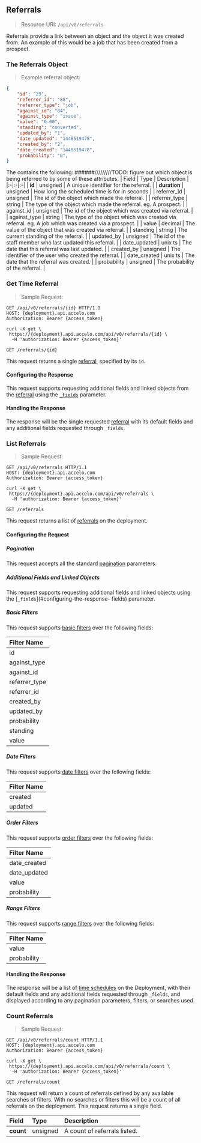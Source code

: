 ## Referrals
> Resource URI:
`/api/v0/referrals`

Referrals provide a link between an object and the object it was created from. An example of this would be a job that has been created from a prospect.

### The Referrals Object
> Example referral object:

```json
{
	"id": "29",
	"referrer_id": "88",
	"referrer_type": "job",
	"against_id": "84",
	"against_type": "issue",
	"value": "0.00",
	"standing": "converted",
	"updated_by": "1",
	"date_updated": "1448519478",
	"created_by": "2",
	"date_created": "1448519478",
	"probability": "0",
}
```

The contains the following:
######/////////TODO: figure out which object is being referred to by some of these attributes.
| Field | Type | Description |
|:-|:-|:-|
| **id** | unsigned | A unique identifier for the referral. |
| **duration** | unsigned | How long the scheduled time is for in seconds |
| referrer_id | unsigned | The id of the object which made the referral. |
| referrer_type | string | The type of the object which made the referral. eg. A prospect. |
| against_id | unsigned | The id of the object which was created via referral. |
| against_type | string | The type of the object which was created via referral. eg. A job which was created via a prospect. |
| value | decimal | The value of the object that was created via referral. |
| standing | string | The current standing of the referral. |
| updated_by | unsigned | The id of the staff member who last updated this referral. |
| date_updated | unix ts | The date that this referral was last updated. |
| created_by | unsigned | The identifier of the user who created the referral. |
| date_created | unix ts | The date that the referral was created. |
| probability | unsigned | The probability of the referral. |








### Get Time Referral
> Sample Request:

```http
GET /api/v0/referrals/{id} HTTP/1.1
HOST: {deployment}.api.accelo.com
Authorization: Bearer {access_token}
```

```shell
curl -X get \
 https://{deployment}.api.accelo.com/api/v0/referrals/{id} \
  -H 'authorization: Bearer {access_token}'
```

`GET /referrals/{id}`

This request returns a single [referral](#the-referral-object), specified by its `id`.

#### Configuring the Response

This request supports requesting additional fields and linked objects from the [referral](#the-referral-object)
using the [`_fields`](#configuring-the-response-fields) parameter.

#### Handling the Response

The response will be the single requested [referral](#the-referral-object) with its default fields and any
additional fields requested through `_fields`.





### List Referrals
> Sample Request:

```http
GET /api/v0/referrals HTTP/1.1
HOST: {deployment}.api.accelo.com
Authorization: Bearer {access_token}
```

```shell
curl -X get \
 https://{deployment}.api.accelo.com/api/v0/referrals \
  -H 'authorization: Bearer {access_token}'
```

`GET /referrals`


This request returns a list of [referrals](#the-referrals-object) on the deployment.

#### Configuring the Request

##### Pagination

This request accepts all the standard [pagination](#configuring-the-response-pagination) parameters.

##### Additional Fields and Linked Objects

This request supports requesting additional fields and linked objects using the [`_fields`](#configuring-the-response-
fields) parameter.

##### Basic Filters

This request supports [basic filters](#filters-basic-filters) over the following fields:

| Filter Name |
|:-|
| id |
| against_type |
| against_id |
| referrer_type |
| referrer_id |
| created_by |
| updated_by |
| probability |
| standing |
| value |

##### Date Filters

This request supports [date filters](#filters-date-filters) over the following fields:

| Filter Name |
| :- |
| created |
| updated |

##### Order Filters

This request supports [order filters](#filters-order-filters) over the following fields:

| Filter Name |
|:-|
| date_created |
| date_updated |
| value |
| probability |

##### Range Filters

This request supports [range filters](#filters-range-filters) over the following fields:

| Filter Name |
|:-|
| value |
| probability |

#### Handling the Response

The response will be a list of [time schedules](#the-time-schedule-object) on the Deployment, with their default fields and
any additional fields requested through `_fields`, and displayed according to any pagination parameters, filters, or
searches used.






### Count Referrals
> Sample Request:

```http
GET /api/v0/referrals/count HTTP/1.1
HOST: {deployment}.api.accelo.com
Authorization: Bearer {access_token}
```

```shell
curl -X get \
 https://{deployment}.api.accelo.com/api/v0/referrals/count \
  -H 'authorization: Bearer {access_token}'
```


`GET /referrals/count`

This request will return a count of referrals defined by any available searches of filters.
With no searches or filters this will be a count of all referrals on the deployment. This request returns a single field.

| Field | Type | Description |
|:-|:-|:-|
| **count** | unsigned | A count of referrals listed. |